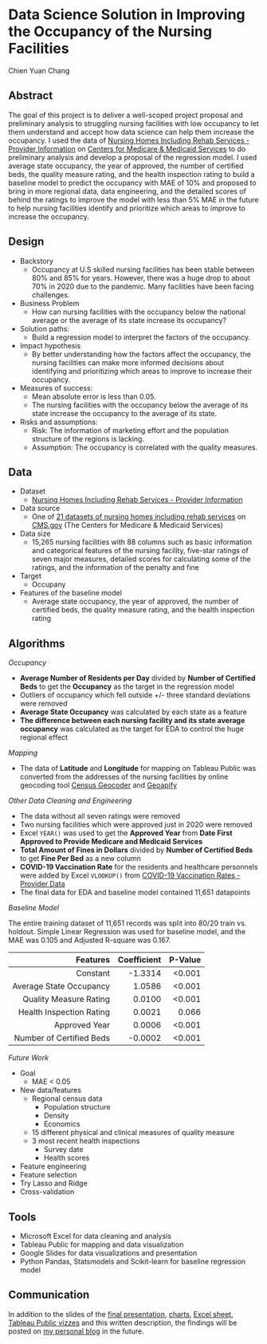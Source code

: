 # Data Science Solution in Improving the Occupancy of the Nursing Facilities

Chien Yuan Chang

## Abstract
The goal of this project is to deliver a well-scoped project proposal and preliminary analysis to struggling nursing facilities with low occupancy to let them understand and accept how data science can help them increase the occupancy. I used the data of [Nursing Homes Including Rehab Services - Provider Information](https://data.cms.gov/provider-data/dataset/4pq5-n9py) on [Centers for Medicare & Medicaid Services](https://www.cms.gov/) to do preliminary analysis and develop a proposal of the regression model. I used average state occupancy, the year of approved, the number of certified beds, the quality measure rating, and the health inspection rating to build a baseline model to predict the occupancy with MAE of 10% and proposed to bring in more regional data, data engineering, and the detailed scores of behind the ratings to improve the model with less than 5% MAE in the future to help nursing facilities identify and prioritize which areas to improve to increase the occupancy. 

## Design
* Backstory
    * Occupancy at U.S skilled nursing facilities has been stable between 80% and 85% for years. However, there was a huge drop to about 70% in 2020 due to the pandemic. Many facilities have been facing challenges.
* Business Problem
    * How can nursing facilities with the occupancy below the national average or the average of its state increase its occupancy?
* Solution paths:
    * Build a regression model to interpret the factors of the occupancy.
* Impact hypothesis
    * By better understanding how the factors affect the occupancy, the nursing facilities can make more informed decisions about identifying and prioritizing which areas to improve to increase their occupancy.
* Measures of success:
    * Mean absolute error is less than 0.05.
    * The nursing facilities with the occupancy below the average of its state increase the occupancy to the average of its state.
* Risks and assumptions:
    * Risk: The information of marketing effort and the population structure of the regions  is lacking.
    * Assumption: The occupancy is correlated with the quality measures.

## Data
* Dataset
    * [Nursing Homes Including Rehab Services - Provider Information](https://data.cms.gov/provider-data/dataset/4pq5-n9py)
* Data source
    * One of [21 datasets of nursing homes including rehab services](https://data.cms.gov/provider-data/topics/nursing-homes) on [CMS.gov](https://www.cms.gov/) (The Centers for Medicare & Medicaid Services)
* Data size
    * 15,265 nursing facilities with 88 columns such as basic information and categorical features of the nursing facility, five-star ratings of seven major measures, detailed scores for calculating some of the ratings, and the information of the penalty and fine
* Target
    * Occupany 
* Features of the baseline model
    * Average state occupancy, the year of approved, the number of certified beds, the quality measure rating, and the health inspection rating

## Algorithms

*Occupancy*

* **Average Number of Residents per Day** divided by **Number of Certified Beds** to get the **Occupancy** as the target in the regression model
* Outliers of occupancy which fell outside +/- three standard deviations were removed
* **Average State Occupancy** was calculated by each state as a feature
* **The difference between each nursing facility and its state average occupancy** was calculated as the target for EDA to control the huge regional effect

*Mapping*

* The data of **Latitude** and **Longitude** for mapping on Tableau Public was converted from the addresses of the nursing facilities by online geocoding tool [Census Geocoder](https://geocoding.geo.census.gov/) and [Geoapify](https://www.geoapify.com/tools/geocoding-online)

*Other Data Cleaning and Engineering*

* The data without all seven ratings were removed
* Two nursing facilities which were approved just in 2020 were removed
* Excel `YEAR()` was used to get the **Approved Year** from **Date First Approved to Provide Medicare and Medicaid Services**
* **Total Amount of Fines in Dollars** divided by **Number of Certified Beds** to get **Fine Per Bed** as a new column
* **COVID-19 Vaccination Rate** for the residents and healthcare personnels were added by Excel `VLOOKUP()` from [COVID-19 Vaccination Rates - Provider Data](https://data.cms.gov/provider-data/dataset/pvax-cv19)
* The final data for EDA and baseline model contained 11,651 datapoints 

*Baseline Model*
  
The entire training dataset of 11,651 records was split into 80/20 train vs. holdout. Simple Linear Regression was used for baseline model, and the MAE was 0.105 and Adjusted R-square was 0.167.

Features|Coefficient|P-Value|
---:|---:|---:|
Constant|-1.3314|<0.001|
Average State Occupancy|1.0586|<0.001|
Quality Measure Rating|0.0100|<0.001|
Health Inspection Rating|0.0021|0.066|
Approved Year|0.0006|<0.001|
Number of Certified Beds|-0.0002|<0.001|

*Future Work*

* Goal
    * MAE < 0.05
* New data/features
    * Regional census data
        * Population structure
        * Density
        * Economics
    * 15 different physical and clinical measures of quality measure 
    * 3 most recent health inspections
        * Survey date
        * Health scores
* Feature engineering
* Feature selection
* Try Lasso and Ridge
* Cross-validation

## Tools
* Microsoft Excel for data cleaning and analysis
* Tableau Public for mapping and data visualization
* Google Slides for data visualizations and presentation
* Python Pandas, Statsmodels and Scikit-learn for baseline regression model

## Communication
In addition to the slides of the [final presentation](final_presentation.pdf), [charts](images/), [Excel sheet](data/), [Tableau Public vizzes](https://public.tableau.com/app/profile/koscew/viz/NursingFacilitiesinU_S_CMSdata/Map) and this written description, the findings will be posted on [my personal blog](https://koscew.github.io/) in the future.
